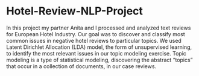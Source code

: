 # Hotel-Review-NLP-Project
In this project my partner Anita and I processed and analyzed text reviews for European Hotel Industry. Our goal was to discover and classify most common issues in negative hotel reviews to particular topics. We used Latent Dirichlet Allocation (LDA) model, the form of unsupervised learning, to identify the most relevant issues in our topic modeling exercise. Topic modeling is a type of statistical modeling, discovering the abstract “topics” that occur in a collection of documents, in our case reviews.
